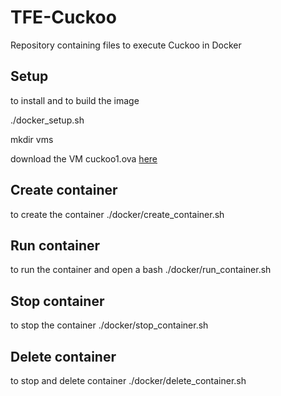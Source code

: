 # TFE-Cuckoo
Repository containing files to execute Cuckoo in Docker

## Setup
to install and to build the image

./docker\_setup.sh

mkdir vms

download the VM cuckoo1.ova [here](https://drive.google.com/file/d/14KGly4m6KVI7ayDd7qvUIF1WLRr8VdVo/view?usp=sharing)

## Create container
to create the container
./docker/create\_container.sh

## Run container
to run the container and open a bash
./docker/run\_container.sh

## Stop container
to stop the container
./docker/stop\_container.sh

## Delete container
to stop and delete container
./docker/delete\_container.sh
